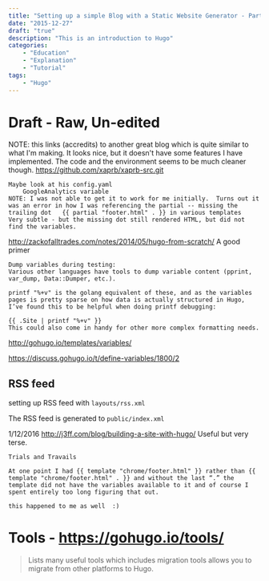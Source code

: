 ```yaml
---
title: "Setting up a simple Blog with a Static Website Generator - Part 7: Hugo Advanced Usage Troubleshooting and Debugging"
date: "2015-12-27"
draft: "true"
description: "This is an introduction to Hugo"
categories:
    - "Education"
    - "Explanation"
    - "Tutorial"
tags:
    - "Hugo"
---
```


# Draft - Raw, Un-edited



NOTE: this links (accredits) to another great blog which is quite similar to what I'm making.  It looks nice, but it doesn't have some features I have implemented.  The code and the environment seems to be much cleaner though.
https://github.com/xaprb/xaprb-src.git
```
Maybe look at his config.yaml  
    GoogleAnalytics variable
NOTE: I was not able to get it to work for me initially.  Turns out it was an error in how I was referencing the partial -- missing the trailing dot   {{ partial "footer.html" . }} in various templates
Very subtle - but the missing dot still rendered HTML, but did not find the variables.  

```




http://zackofalltrades.com/notes/2014/05/hugo-from-scratch/
A good primer
```
Dump variables during testing:
Various other languages have tools to dump variable content (pprint, var_dump, Data::Dumper, etc.).

printf "%+v" is the golang equivalent of these, and as the variables pages is pretty sparse on how data is actually structured in Hugo, I’ve found this to be helpful when doing printf debugging:

{{ .Site | printf "%+v" }}
This could also come in handy for other more complex formatting needs.
```

http://gohugo.io/templates/variables/

https://discuss.gohugo.io/t/define-variables/1800/2



## RSS feed
setting up RSS feed  with `layouts/rss.xml`

The RSS feed is generated to `public/index.xml`




1/12/2016 http://j3ff.com/blog/building-a-site-with-hugo/
Useful but very terse.
```
Trials and Travails

At one point I had {{ template "chrome/footer.html" }} rather than {{ template "chrome/footer.html" . }} and without the last “.” the template did not have the variables available to it and of course I spent entirely too long figuring that out.

```
`this happened to me as well  :)`




# Tools - https://gohugo.io/tools/

> Lists many useful tools which includes migration tools allows you to migrate from other platforms to Hugo.
